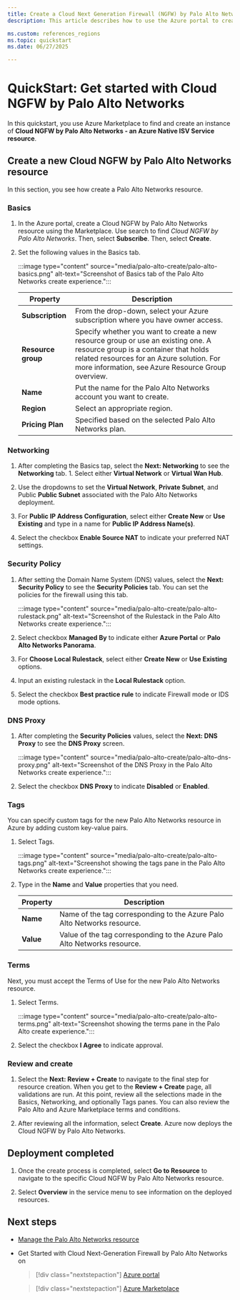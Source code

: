 ```yaml
---
title: Create a Cloud Next Generation Firewall (NGFW) by Palo Alto Networks
description: This article describes how to use the Azure portal to create a Cloud NGFW (Next-Generation Firewall) by Palo Alto Networks.

ms.custom: references_regions
ms.topic: quickstart
ms.date: 06/27/2025

---
```


# QuickStart: Get started with Cloud NGFW by Palo Alto Networks

In this quickstart, you use Azure Marketplace to find and create an instance of  **Cloud NGFW by Palo Alto Networks - an Azure Native ISV Service resource**.

## Create a new Cloud NGFW by Palo Alto Networks resource

In this section, you see how create a Palo Alto Networks resource.

### Basics

1. In the Azure portal, create a Cloud NGFW by Palo Alto Networks resource using the Marketplace. Use search to find _Cloud NGFW by Palo Alto Networks_. Then, select **Subscribe**. Then, select **Create**.

1. Set the following values in the Basics tab.

   :::image type="content" source="media/palo-alto-create/palo-alto-basics.png" alt-text="Screenshot of Basics tab of the Palo Alto Networks create experience.":::

   | Property  | Description |
   |---------|---------|
   | **Subscription**  | From the drop-down, select your Azure subscription where you have owner access. |
   | **Resource group**     | Specify whether you want to create a new resource group or use an existing one. A resource group is a container that holds related resources for an Azure solution. For more information, see Azure Resource Group overview. |
   | **Name**  | Put the name for the Palo Alto Networks account you want to create. |
   | **Region** | Select an appropriate region. |
   | **Pricing Plan**     | Specified based on the selected Palo Alto Networks plan. |

### Networking

1. After completing the Basics tap, select the **Next: Networking** to see the **Networking** tab. 1. Select either **Virtual Network** or **Virtual Wan Hub**.

1. Use the dropdowns to set the **Virtual Network**, **Private Subnet**, and Public **Public Subnet** associated with the Palo Alto Networks deployment.

1. For **Public IP Address Configuration**,  select either **Create New** or **Use Existing** and type in a name for **Public IP Address Name(s)**.

1. Select the checkbox **Enable Source NAT** to indicate your preferred NAT settings.

### Security Policy

1. After setting the Domain Name System (DNS) values, select the **Next: Security Policy** to see the **Security Policies** tab. You can set the policies for the firewall using this tab.

   :::image type="content" source="media/palo-alto-create/palo-alto-rulestack.png" alt-text="Screenshot of the Rulestack in the Palo Alto Networks create experience.":::

1. Select checkbox **Managed By** to indicate either **Azure Portal** or **Palo Alto Networks Panorama**.

1. For **Choose Local Rulestack**, select either **Create New** or **Use Existing** options.

1. Input an existing rulestack in the **Local Rulestack** option.

1. Select the checkbox **Best practice rule** to indicate Firewall mode or IDS mode options.

### DNS Proxy

1. After completing the **Security Policies** values, select the **Next: DNS Proxy** to see the **DNS Proxy** screen.

   :::image type="content" source="media/palo-alto-create/palo-alto-dns-proxy.png" alt-text="Screenshot of the DNS Proxy in the Palo Alto Networks create experience.":::

1. Select the checkbox **DNS Proxy** to indicate **Disabled** or **Enabled**.

### Tags

You can specify custom tags for the new Palo Alto Networks resource in Azure by adding custom key-value pairs.

1. Select Tags.

   :::image type="content" source="media/palo-alto-create/palo-alto-tags.png" alt-text="Screenshot showing the tags pane in the Palo Alto Networks create experience.":::

1. Type in the **Name** and **Value** properties that you need.

   | Property | Description |
   |----------| -------------|
   |**Name** | Name of the tag corresponding to the Azure Palo Alto Networks resource. |
   | **Value** | Value of the tag corresponding to the Azure Palo Alto Networks resource. |

### Terms

Next, you must accept the Terms of Use for the new Palo Alto Networks resource.

1. Select Terms.

   :::image type="content" source="media/palo-alto-create/palo-alto-terms.png" alt-text="Screenshot showing the terms pane in the Palo Alto create experience.":::

1. Select the checkbox **I Agree** to indicate approval.

### Review and create

1. Select the **Next: Review + Create** to navigate to the final step for resource creation. When you get to the **Review + Create** page, all validations are run. At this point, review all the selections made in the Basics, Networking, and optionally Tags panes. You can also review the Palo Alto and Azure Marketplace terms and conditions.  

1. After reviewing all the information, select **Create**. Azure now deploys the Cloud NGFW by Palo Alto Networks.

## Deployment completed

1. Once the create process is completed, select **Go to Resource** to navigate to the specific Cloud NGFW by Palo Alto Networks resource.

1. Select **Overview** in the service menu to see information on the deployed resources.

## Next steps

- [Manage the Palo Alto Networks resource](manage.md)

- Get Started with Cloud Next-Generation Firewall by Palo Alto Networks on

  > [!div class="nextstepaction"]
  > [Azure portal](https://portal.azure.com/#view/HubsExtension/BrowseResource/resourceType/PaloAltoNetworks.Cloudngfw%2Ffirewalls)

  > [!div class="nextstepaction"]
  > [Azure Marketplace](https://azuremarketplace.microsoft.com/marketplace/apps/paloaltonetworks.pan_swfw_cloud_ngfw?tab=Overview)
